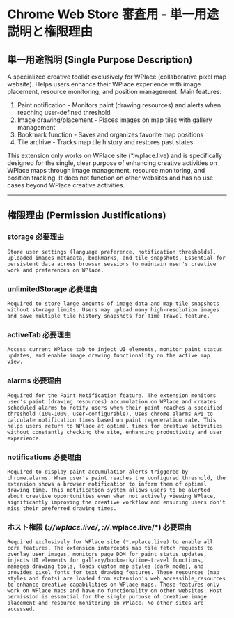# Chrome Web Store 審査用 - 単一用途説明と権限理由

## 単一用途説明 (Single Purpose Description)

A specialized creative toolkit exclusively for WPlace (collaborative pixel map website). Helps users enhance their WPlace experience with image placement, resource monitoring, and position management. Main features:

1. Paint notification - Monitors paint (drawing resources) and alerts when reaching user-defined threshold
2. Image drawing/placement - Places images on map tiles with gallery management
3. Bookmark function - Saves and organizes favorite map positions
4. Tile archive - Tracks map tile history and restores past states

This extension only works on WPlace site (\*.wplace.live) and is specifically designed for the single, clear purpose of enhancing creative activities on WPlace maps through image management, resource monitoring, and position tracking. It does not function on other websites and has no use cases beyond WPlace creative activities.

---

## 権限理由 (Permission Justifications)

### storage 必要理由

```
Store user settings (language preference, notification thresholds), uploaded images metadata, bookmarks, and tile snapshots. Essential for persistent data across browser sessions to maintain user's creative work and preferences on WPlace.
```

### unlimitedStorage 必要理由

```
Required to store large amounts of image data and map tile snapshots without storage limits. Users may upload many high-resolution images and save multiple tile history snapshots for Time Travel feature.
```

### activeTab 必要理由

```
Access current WPlace tab to inject UI elements, monitor paint status updates, and enable image drawing functionality on the active map view.
```

### alarms 必要理由

```
Required for the Paint Notification feature. The extension monitors user's paint (drawing resources) accumulation on WPlace and creates scheduled alarms to notify users when their paint reaches a specified threshold (10%-100%, user-configurable). Uses chrome.alarms API to calculate notification times based on paint regeneration rate. This helps users return to WPlace at optimal times for creative activities without constantly checking the site, enhancing productivity and user experience.
```

### notifications 必要理由

```
Required to display paint accumulation alerts triggered by chrome.alarms. When user's paint reaches the configured threshold, the extension shows a browser notification to inform them of optimal drawing time. This notification system allows users to be alerted about creative opportunities even when not actively viewing WPlace, significantly improving the creative workflow and ensuring users don't miss their preferred drawing times.
```

### ホスト権限 (_://wplace.live/_, _://_.wplace.live/\*) 必要理由

```
Required exclusively for WPlace site (*.wplace.live) to enable all core features. The extension intercepts map tile fetch requests to overlay user images, monitors page DOM for paint status updates, injects UI elements for gallery/bookmark/time-travel functions, manages drawing tools, loads custom map styles (dark mode), and provides pixel fonts for text drawing features. These resources (map styles and fonts) are loaded from extension's web_accessible_resources to enhance creative capabilities on WPlace maps. These features only work on WPlace maps and have no functionality on other websites. Host permission is essential for the single purpose of creative image placement and resource monitoring on WPlace. No other sites are accessed.
```
